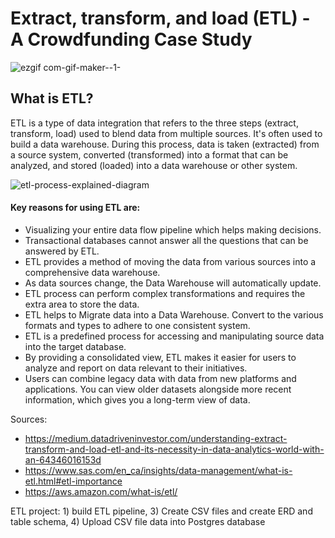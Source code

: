# Extract, transform, and load (ETL) - A Crowdfunding Case Study
![ezgif com-gif-maker--1-](https://user-images.githubusercontent.com/115101031/214898164-a525647c-e9d6-40db-9956-c4694b86b66b.png)

## What is ETL?
ETL is a type of data integration that refers to the three steps (extract, transform, load) used to blend data from multiple sources. It's often used to build a data warehouse. During this process, data is taken (extracted) from a source system, converted (transformed) into a format that can be analyzed, and stored (loaded) into a data warehouse or other system. 

![etl-process-explained-diagram](https://user-images.githubusercontent.com/115101031/214889820-09a11cb8-f4d2-4b5b-a33a-c2952d8b2ad3.png)

#### Key reasons for using ETL are:
* Visualizing your entire data flow pipeline which helps making decisions.
* Transactional databases cannot answer all the questions that can be answered by ETL.
* ETL provides a method of moving the data from various sources into a comprehensive data warehouse.
* As data sources change, the Data Warehouse will automatically update.
* ETL process can perform complex transformations and requires the extra area to store the data.
* ETL helps to Migrate data into a Data Warehouse. Convert to the various formats and types to adhere to one consistent system.
* ETL is a predefined process for accessing and manipulating source data into the target database.
* By providing a consolidated view, ETL makes it easier for users to analyze and report on data relevant to their initiatives.
* Users can combine legacy data with data from new platforms and applications. You can view older datasets alongside more recent information, which gives you a long-term view of data.



Sources:
* https://medium.datadriveninvestor.com/understanding-extract-transform-and-load-etl-and-its-necessity-in-data-analytics-world-with-an-64346016153d
* https://www.sas.com/en_ca/insights/data-management/what-is-etl.html#etl-importance
* https://aws.amazon.com/what-is/etl/ 


ETL project: 1) build ETL pipeline, 3) Create CSV files and create ERD and table schema, 4) Upload CSV file data into Postgres database

